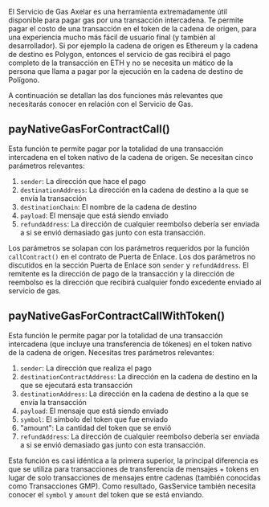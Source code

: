 El Servicio de Gas Axelar es una herramienta extremadamente útil disponible para pagar gas por una transacción intercadena. Te permite pagar el costo de una transacción en el token de la cadena de origen, para una experiencia mucho más fácil de usuario final (y también al desarrollador). Si por ejemplo la cadena de origen es Ethereum y la cadena de destino es Polygon, entonces el servicio de gas recibirá el pago completo de la transacción en ETH y no se necesita un mático de la persona que llama a pagar por la ejecución en la cadena de destino de Polígono.

A continuación se detallan las dos funciones más relevantes que necesitarás conocer en relación con el Servicio de Gas.

## payNativeGasForContractCall()

Esta función te permite pagar por la totalidad de una transacción intercadena en el token nativo de la cadena de origen. Se necesitan cinco parámetros relevantes:

1. `sender`: La dirección que hace el pago
2. `destinationAddress`: La dirección en la cadena de destino a la que se envía la transacción
3. `destinationChain`: El nombre de la cadena de destino
4. `payload`: El mensaje que está siendo enviado
5. `refundAddress`: La dirección de cualquier reembolso debería ser enviada a si se envió demasiado gas junto con esta transacción.

Los parámetros se solapan con los parámetros requeridos por la función `callContract()` en el contrato de Puerta de Enlace. Los dos parámetros no discutidos en la sección Puerta de Enlace son `sender` y `refundAddress`. El remitente es la dirección de pago de la transacción y la dirección de reembolso es la dirección que recibirá cualquier fondo excedente enviado al servicio de gas.

## payNativeGasForContractCallWithToken()

Esta función le permite pagar por la totalidad de una transacción intercadena (que incluye una transferencia de tókenes) en el token nativo de la cadena de origen. Necesitas tres parámetros relevantes:

1. `sender`: La dirección que realiza el pago
2. `destinationContractAddress`: La dirección en la cadena de destino en la que se ejecutará esta transacción
3. `destinationAddress`: La dirección en la cadena de destino a la que se envía la transacción
4. `payload`: El mensaje que está siendo enviado
5. `symbol`: El símbolo del token que fue enviado
6. "amount": La cantidad del token que se envió
7. `refundAddress`: La dirección de cualquier reembolso debería ser enviada a si se envió demasiado gas junto con esta transacción.

Esta función es casi idéntica a la primera superior, la principal diferencia es que se utiliza para transacciones de transferencia de mensajes + tokens en lugar de solo transacciones de mensajes entre cadenas (también conocidas como Transacciones GMP). Como resultado, GasService también necesita conocer el `symbol` y `amount` del token que se está enviando.

